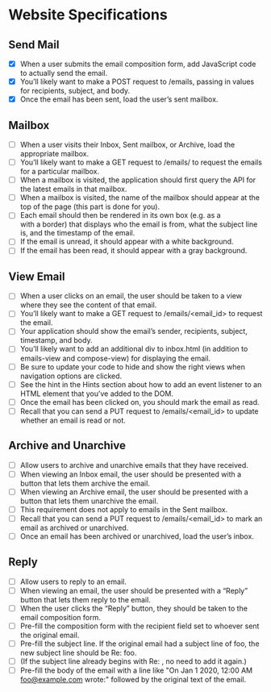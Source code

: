 # Website Specifications

## Send Mail

- [X] When a user submits the email composition form, add JavaScript code to actually send the email.
- [X] You’ll likely want to make a POST request to /emails, passing in values for recipients, subject, and body.
- [X] Once the email has been sent, load the user’s sent mailbox.

## Mailbox

- [ ] When a user visits their Inbox, Sent mailbox, or Archive, load the appropriate mailbox.
- [ ] You’ll likely want to make a GET request to /emails/<mailbox> to request the emails for a particular mailbox.
- [ ] When a mailbox is visited, the application should first query the API for the latest emails in that mailbox.
- [ ] When a mailbox is visited, the name of the mailbox should appear at the top of the page (this part is done for you).
- [ ] Each email should then be rendered in its own box (e.g. as a <div> with a border) that displays who the email is from, what the subject line is, and the timestamp of the email.
- [ ] If the email is unread, it should appear with a white background.
- [ ] If the email has been read, it should appear with a gray background.

## View Email

- [ ] When a user clicks on an email, the user should be taken to a view where they see the content of that email.
- [ ] You’ll likely want to make a GET request to /emails/<email_id> to request the email.
- [ ] Your application should show the email’s sender, recipients, subject, timestamp, and body.
- [ ] You’ll likely want to add an additional div to inbox.html (in addition to emails-view and compose-view) for displaying the email.
- [ ] Be sure to update your code to hide and show the right views when navigation options are clicked.
- [ ] See the hint in the Hints section about how to add an event listener to an HTML element that you’ve added to the DOM.
- [ ] Once the email has been clicked on, you should mark the email as read.
- [ ] Recall that you can send a PUT request to /emails/<email_id> to update whether an email is read or not.

## Archive and Unarchive

- [ ] Allow users to archive and unarchive emails that they have received.
- [ ] When viewing an Inbox email, the user should be presented with a button that lets them archive the email.
- [ ] When viewing an Archive email, the user should be presented with a button that lets them unarchive the email.
- [ ] This requirement does not apply to emails in the Sent mailbox.
- [ ] Recall that you can send a PUT request to /emails/<email_id> to mark an email as archived or unarchived.
- [ ] Once an email has been archived or unarchived, load the user’s inbox.

## Reply

- [ ] Allow users to reply to an email.
- [ ] When viewing an email, the user should be presented with a “Reply” button that lets them reply to the email.
- [ ] When the user clicks the “Reply” button, they should be taken to the email composition form.
- [ ] Pre-fill the composition form with the recipient field set to whoever sent the original email.
- [ ] Pre-fill the subject line. If the original email had a subject line of foo, the new subject line should be Re: foo.
- [ ] (If the subject line already begins with Re: , no need to add it again.)
- [ ] Pre-fill the body of the email with a line like "On Jan 1 2020, 12:00 AM foo@example.com wrote:" followed by the original text of the email.
